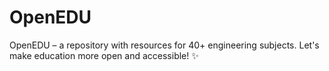 # OpenEDU
OpenEDU – a repository with resources for 40+ engineering subjects. Let's make education more open and accessible! :sparkles:
